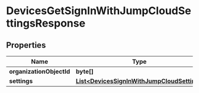 

# DevicesGetSignInWithJumpCloudSettingsResponse


## Properties

| Name | Type | Description | Notes |
|------------ | ------------- | ------------- | -------------|
|**organizationObjectId** | **byte[]** |  |  [optional] |
|**settings** | [**List&lt;DevicesSignInWithJumpCloudSetting&gt;**](DevicesSignInWithJumpCloudSetting.md) |  |  [optional] |



